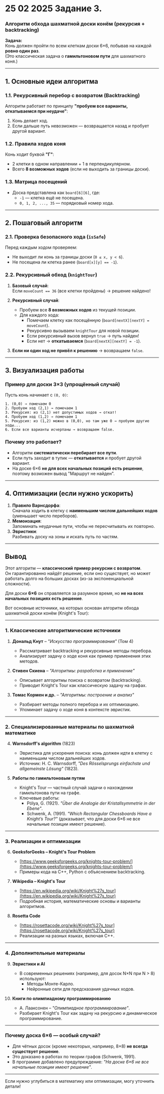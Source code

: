 # 25 02 2025  Задание 3.
### **Алгоритм обхода шахматной доски конём (рекурсия + backtracking)**

**Задача:**  
Конь должен пройти по всем клеткам доски 6×6, побывав на каждой **ровно один раз**.  
(Это классическая задача о **гамильтоновом пути** для шахматного коня.)

---

## **1. Основные идеи алгоритма**
### **1.1. Рекурсивный перебор с возвратом (Backtracking)**
Алгоритм работает по принципу **"пробуем все варианты, откатываемся при неудаче"**:
1. Конь делает ход.
2. Если дальше путь невозможен — возвращается назад и пробует другой вариант.

### **1.2. Правила ходов коня**
Конь ходит буквой **"Г"**:
- 2 клетки в одном направлении + 1 в перпендикулярном.
- Всего **8 возможных ходов** (если не выходить за границы доски).

### **1.3. Матрица посещений**
- Доска представлена как `board[6][6]`, где:
  - `-1` — клетка ещё не посещена.
  - `0, 1, 2, ..., 35` — порядковый номер хода.

---

## **2. Пошаговый алгоритм**
### **2.1. Проверка безопасного хода (`isSafe`)**
Перед каждым ходом проверяем:
- Не выходит ли конь за границы доски (`0 ≤ x, y < 6`).
- Не посещена ли клетка ранее (`board[x][y] == -1`).

### **2.2. Рекурсивный обход (`knightTour`)**
1. **Базовый случай**:  
   Если `moveCount == 36` (все клетки пройдены) → решение найдено!

2. **Рекурсивный случай**:  
   - Пробуем все **8 возможных ходов** из текущей позиции.
   - Для каждого хода:
     - Помечаем клетку как посещённую (`board[nextX][nextY] = moveCount`).
     - Рекурсивно вызываем `knightTour` для новой позиции.
     - Если рекурсивный вызов вернул `true` → путь найден!
     - Если нет → **откатываемся** (`board[nextX][nextY] = -1`).

3. **Если ни один ход не привёл к решению** → возвращаем `false`.

---

## **3. Визуализация работы**
### **Пример для доски 3×3 (упрощённый случай)**
Пусть конь начинает с `(0, 0)`:
```
1. (0,0) → помечаем 0
2. Пробуем ход (2,1) → помечаем 1
3. Рекурсия: из (2,1) нет допустимых ходов → откат!
4. Пробуем ход (1,2) → помечаем 1
5. Рекурсия: из (1,2) можно в (0,0), но там уже 0 → пробуем другие ходы...
6. Если все варианты исчерпаны → возвращаем false.
```

### **Почему это работает?**
- Алгоритм **систематически перебирает все пути**.
- Если путь заходит в тупик — **откатывается** и пробует другой вариант.
- На доске 6×6 **не для всех начальных позиций есть решение**, поэтому возможен вывод "Маршрут не найден".

---

## **4. Оптимизации (если нужно ускорить)**
1. **Правило Варнсдорфа**:  
   Сначала ходить в клетку с **наименьшим числом дальнейших ходов** (уменьшает число переборов).
2. **Мемоизация**:  
   Запоминать неудачные пути, чтобы не пересчитывать их повторно.
3. **Эвристики**:  
   Разбивать доску на зоны и искать путь по частям.

---

## **Вывод**
Этот алгоритм — **классический пример рекурсии с возвратом**.  
Он гарантированно найдёт решение, если оно существует, но может работать долго на больших досках (из-за экспоненциальной сложности).  

Для доски **6×6** он справляется за разумное время, но **не на всех начальных позициях есть решение**.

Вот основные источники, на которых основан алгоритм обхода шахматной доски конём (Knight's Tour):

---

### **1. Классические алгоритмические источники**
1. **Дональд Кнут** – *"Искусство программирования"* (Том 4)  
   - Рассматривает backtracking и рекурсивные методы перебора.  
   - Анализирует задачу о ходе коня как пример применения этих методов.

2. **Стивен Скиена** – *"Алгоритмы: разработка и применение"*  
   - Описывает алгоритмы поиска с возвратом (backtracking).  
   - Приводит Knight's Tour как классическую задачу на графах.

3. **Томас Кормен и др.** – *"Алгоритмы: построение и анализ"*  
   - Разбирает методы полного перебора и их оптимизацию.  
   - Упоминает задачу о ходе коня в контексте эвристик.

---

### **2. Специализированные материалы по шахматной математике**
4. **Warnsdorff's algorithm** (1823)  
   - Эвристика для ускорения поиска: конь должен идти в клетку с наименьшим числом дальнейших ходов.  
   - Источник: H. C. Warnsdorff, *"Des Rösselsprungs einfachste und allgemeinste Lösung"* (1823).

5. **Работы по гамильтоновым путям**  
   - Knight's Tour — частный случай задачи о нахождении гамильтонова пути на графе.  
   - Ключевые работы:  
     - Pólya, G. (1921). *"Über die Analogie der Kristallsymmetrie in der Ebene"*.  
     - Schwenk, A. (1991). *"Which Rectangular Chessboards Have a Knight’s Tour?"* (доказывает, что для доски 6×6 не все начальные позиции имеют решение).

---

### **3. Реализации и оптимизации**
6. **GeeksforGeeks – Knight's Tour Problem**  
   - [https://www.geeksforgeeks.org/knights-tour-problem/](https://www.geeksforgeeks.org/knights-tour-problem/)  
   - Примеры кода на C++, Python с объяснением backtracking.

7. **Wikipedia – Knight's Tour**  
   - [https://en.wikipedia.org/wiki/Knight%27s_tour](https://en.wikipedia.org/wiki/Knight%27s_tour)  
   - Подробная история, математические основы и варианты алгоритмов.

8. **Rosetta Code**  
   - [https://rosettacode.org/wiki/Knight%27s_tour](https://rosettacode.org/wiki/Knight%27s_tour)  
   - Реализации на разных языках, включая C++.

---

### **4. Дополнительные материалы**
9. **Эвристики и AI**  
   - В современных решениях (например, для досок N×N при N > 8) используют:  
     - Методы Монте-Карло.  
     - Нейронные сети для предсказания удачных ходов.

10. **Книги по олимпиадному программированию**  
    - А. Лааксонен – *"Олимпиадное программирование"*.  
    - Разбирает Knight's Tour как задачу на рекурсию и динамическое программирование.

---

### **Почему доска 6×6 — особый случай?**
- Для чётных досок (кроме некоторых, например, 8×8) **не всегда существует решение**.  
- Это доказано в работах по теории графов (Schwenk, 1991).  
- В программе добавлено предупреждение: *"На доске 6×6 не все начальные позиции имеют решение"*.

---

Если нужно углубиться в математику или оптимизации, могу уточнить детали!
